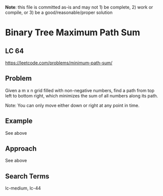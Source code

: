 **Note**: this file is committed as-is and may not 1) be complete, 2) work or compile, or 3) be a good/reasonable/proper solution

# Binary Tree Maximum Path Sum
## LC 64
https://leetcode.com/problems/minimum-path-sum/

## Problem
Given a m x n grid filled with non-negative numbers, find a path from top left to bottom right, which minimizes the sum of all numbers along its path.

Note: You can only move either down or right at any point in time.

## Example
See above

## Approach
See above

## Search Terms
lc-medium, lc-44
